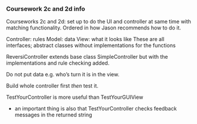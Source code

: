### Coursework 2c and 2d info
Courseworks 2c and 2d: set up to do the UI and controller at same time with matching functionality. Ordered in how Jason recommends how to do it.

Controller: rules
Model: data
View: what it looks like
These are all interfaces; abstract classes without implementations for the functions


ReversiController extends base class SimpleController but with the implementations and rule checking added.

Do not put data e.g. who’s turn it is in the view.

Build whole controller first *then* test it. 

TestYourController is more useful than TestYourGUIView

- an important thing is also that TestYourController checks feedback messages in the returned string 